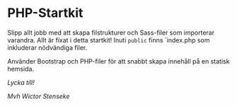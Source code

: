 # PHP-Startkit

Slipp allt jobb med att skapa filstrukturer och Sass-filer som importerar varandra. Allt är fixat i detta startkit!
Inuti `public` finns `index.php som inkluderar nödvändiga filer.

Använder Bootstrap och PHP-filer för att snabbt skapa innehåll på en statisk hemsida.

*Lycka till!*

*Mvh Wictor Stenseke*
